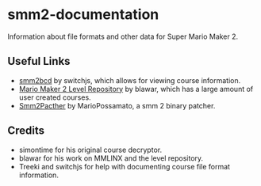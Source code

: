 # smm2-documentation
Information about file formats and other data for Super Mario Maker 2.

## Useful Links
- [smm2bcd](https://switchjs.github.io/smm2bcd/) by switchjs, which allows for viewing course information.
- [Mario Maker 2 Level Repository](https://tinfoil.io/MarioMaker/) by blawar, which has a large amount of user created courses.
- [Smm2Pacther](https://github.com/MarioPossamato/smm2patcher) by MarioPossamato, a smm 2 binary patcher.

## Credits
- simontime for his original course decryptor.
- blawar for his work on MMLINX and the level repository.
- Treeki and switchjs for help with documenting course file format information.
